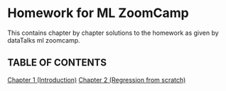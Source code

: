 # Homework for ML ZoomCamp

This contains chapter by chapter solutions to the
homework as given by dataTalks ml zoomcamp.

## TABLE OF CONTENTS

[Chapter 1 (Introduction)](chapter_1)
[Chapter 2 (Regression from scratch)](chapter_2)
